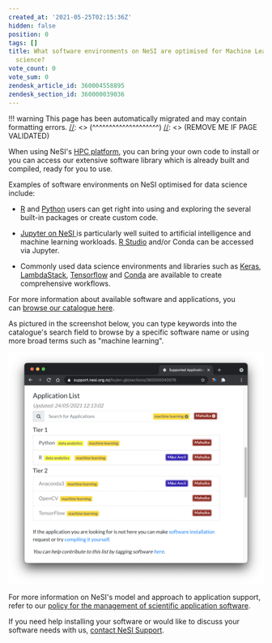 ```yaml
---
created_at: '2021-05-25T02:15:36Z'
hidden: false
position: 0
tags: []
title: What software environments on NeSI are optimised for Machine Learning and data
  science?
vote_count: 0
vote_sum: 0
zendesk_article_id: 360004558895
zendesk_section_id: 360000039036
---
```




[//]: <> (REMOVE ME IF PAGE VALIDATED)
[//]: <> (vvvvvvvvvvvvvvvvvvvv)
!!! warning
    This page has been automatically migrated and may contain formatting errors.
[//]: <> (^^^^^^^^^^^^^^^^^^^^)
[//]: <> (REMOVE ME IF PAGE VALIDATED)

When using NeSI's [HPC
platform](https://support.nesi.org.nz/hc/en-gb/sections/360000034335),
you can bring your own code to install or you can access our extensive
software library which is already built and compiled, ready for you to
use.

Examples of software environments on NeSI optimised for data science
include:

-   [R](https://support.nesi.org.nz/hc/en-gb/articles/209338087-R) and [Python](https://support.nesi.org.nz/hc/en-gb/articles/360000990436) users
can get right into using and exploring the several built-in packages
or create custom code.

-   [Jupyter on NeSI
](https://support.nesi.org.nz/hc/en-gb/articles/360001555615-Jupyter-on-NeSI)is
particularly well suited to artificial intelligence and machine
learning workloads. [R
Studio](https://support.nesi.org.nz/hc/en-gb/articles/360004337836)
and/or Conda can be accessed via Jupyter.

-   Commonly used data science environments and libraries such as
[Keras](https://support.nesi.org.nz/hc/en-gb/articles/360001075936-Keras),
[LambdaStack](https://support.nesi.org.nz/hc/en-gb/articles/360002558216-Lambda-Stack),
[Tensorflow](https://support.nesi.org.nz/hc/en-gb/articles/360000990436)
and [Conda](https://docs.conda.io/en/latest/) are available to
create comprehensive workflows.

For more information about available software and applications, you
can [browse our catalogue
here](https://support.nesi.org.nz/hc/en-gb/sections/360000040076).

As pictured in the screenshot below, you can type keywords into the
catalogue's search field to browse by a specific software name or using
more broad terms such as "machine learning".

![MachineLearningSoftwareEnvironments-May2021.png](../../assets/images/What_software_environments_on_NeSI_are_optimised_for_Machine_Learning_and_data_science.png)

For more information on NeSI's model and approach to application
support, refer to our [policy for the management of scientific
application
software](https://support.nesi.org.nz/hc/en-gb/articles/360000170355).

If you need help installing your software or would like to discuss your
software needs with us, [contact NeSI
Support](https://support.nesi.org.nz/hc/en-gb/requests/new).